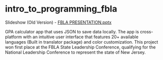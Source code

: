 # intro_to_programming_fbla


Slideshow (Old Version) -
[FBLA PRESENTATION.pptx](https://github.com/DannyM125/intro_to_programming_FBLA_23-24/files/14965239/FBLA.PRESENTATION.pptx)

GPA calculator app that uses JSON to save data locally. The app is cross-platform with an intuitive user interface that features 20+ available languages (Built in translator package) and color customization. This project won first place at the FBLA State Leadership Conference, qualifying for the National Leadership Conference to represent the state of  New Jersey.

